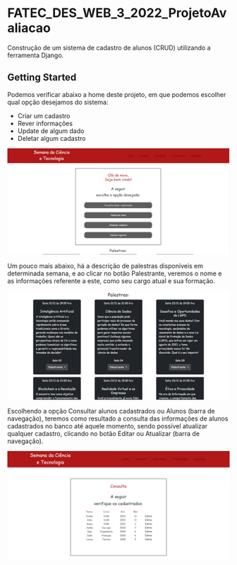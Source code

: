 # FATEC_DES_WEB_3_2022_ProjetoAvaliacao

Construção de um sistema de cadastro de alunos (CRUD) utilizando a ferramenta Django.

## Getting Started

Podemos verificar abaixo a home deste projeto, em que podemos escolher qual opção desejamos do sistema:

* Criar um cadastro
* Rever informações
* Update de algum dado
* Deletar algum cadastro

<p align="center"><img src="assets/Print_opc.png"><p align="center">

Um pouco mais abaixo, há a descrição de palestras disponíveis em determinada semana, e ao clicar no botão
Palestrante, veremos o nome e as informações referente a este, como seu cargo atual e sua formação.
  
<p align="center"><img src="assets/Print_palestra.png"><p align="center">

Escolhendo a opção Consultar alunos cadastrados ou Alunos (barra de navegação), teremos como resultado
a consulta das informações de alunos cadastrados no banco até aquele momento, sendo possível atualizar qualquer
cadastro, clicando no botão Editar ou Atualizar (barra de navegação).
  
<p align="center"><img src="assets/Print_alunos.png"><p align="center">
